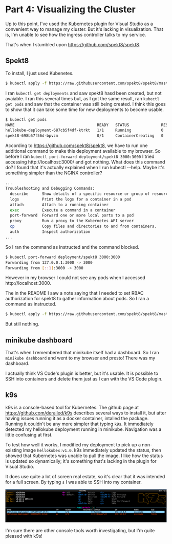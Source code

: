 # Part 4: Visualizing the Cluster

Up to this point, I've used the Kubernetes plugin for Visual Studio as a convenient way to manage my cluster. But it's lacking in visualization. That is, I'm unable to see how the ingress controller talks to my service.

That's when I stumbled upon https://github.com/spekt8/spekt8. 

## Spekt8

To install, I just used Kubenetes.

```bash
$ kubectl apply -f https://raw.githubusercontent.com/spekt8/spekt8/master/spekt8-deployment.yaml
```

I ran `kubectl get deployments` and saw spekt8 hasd been created, but not avaiable. I ran this several times but, as I got the same result, ran `kubectl get pods` and saw that the container was still being created. I think this goes to show that it can take some time for new deployments to become usable.

```bash
$ kubectl get pods
NAME                                    READY   STATUS              RESTARTS   AGE
hellokube-deployment-687cb5f4df-ktrkt   1/1     Running             0          31m
spekt8-698b57f56d-bpvzm                 0/1     ContainerCreating   0          18s
```

According to https://github.com/spekt8/spekt8, we have to run one additional command to make this deployment available to my browser. So before I ran `kubectl port-forward deployment/spekt8 3000:3000` I tried accessing http://localhost:3000/ and got nothing. What does this command do? I found that it's actually explained when I run kubectl --help. Maybe it's something simpler than the NGINX controller?

```bash
...
Troubleshooting and Debugging Commands:
  describe      Show details of a specific resource or group of resources
  logs          Print the logs for a container in a pod
  attach        Attach to a running container
  exec          Execute a command in a container
  port-forward  Forward one or more local ports to a pod
  proxy         Run a proxy to the Kubernetes API server
  cp            Copy files and directories to and from containers.
  auth          Inspect authorization
...
```

So I ran the command as instructed and the command blocked.

```bash
$ kubectl port-forward deployment/spekt8 3000:3000
Forwarding from 127.0.0.1:3000 -> 3000
Forwarding from [::1]:3000 -> 3000
```

However in my browser I could not see any pods when I accessed http://localhost:3000.

The in the README I saw a note saying that I needed to set RBAC authorization for spekt8 to gather information about pods. So I ran a command as instructed.

```bash
$ kubectl apply -f https://raw.githubusercontent.com/spekt8/spekt8/master/fabric8-rbac.yaml
```

But still nothing.

## minikube dashboard

That's when I remembered that minikube itself had a dashboard. So I ran `minikube dashboard` and went to my browser and presto! There was my dashboard.

I actually think VS Code's plugin is better, but it's usable. It is possible to SSH into containers and delete them just as I can with the VS Code plugin. 

## k9s

k9s is a console-based tool for Kubernetes. The github page at https://github.com/derailed/k9s describes several ways to install it, but after having issues running it as a docker container, intalled the package. Running it couldn't be any more simpler that typing `k9s`. It immediately detected my hellokube deployment running in minikube. Navigation was a little confusing at first. 

To test how well it works, I modified my deployment to pick up a non-existing image `hellokubex:v1.0`. k9s immediately updated the status, then showed that Kubernetes was unable to pull the image. I like how the status is updated so dynamically; it's something that's lacking in the plugin for Visual Studio.

It does use quite a lot of screen real estate, so it's clear that it was intended for a full screen. By typing `s` I was able to SSH into my container.

<img src="./k9s.png" />

I'm sure there are other console tools worth investigating, but I'm quite pleased with k9s!